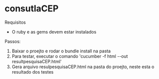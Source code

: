 # consutlaCEP

Requisitos
- O ruby e as gems devem estar instalados

Passos:
1. Baixar o proejto e rodar o bundle install na pasta
2. Para testar, executar o comando 'cucumber -f html --out resultpesquisaCEP.html'
3. Gera arquivo resulpesquisaCEP.html na pasta do proejto, neste esta o resultado dos testes
